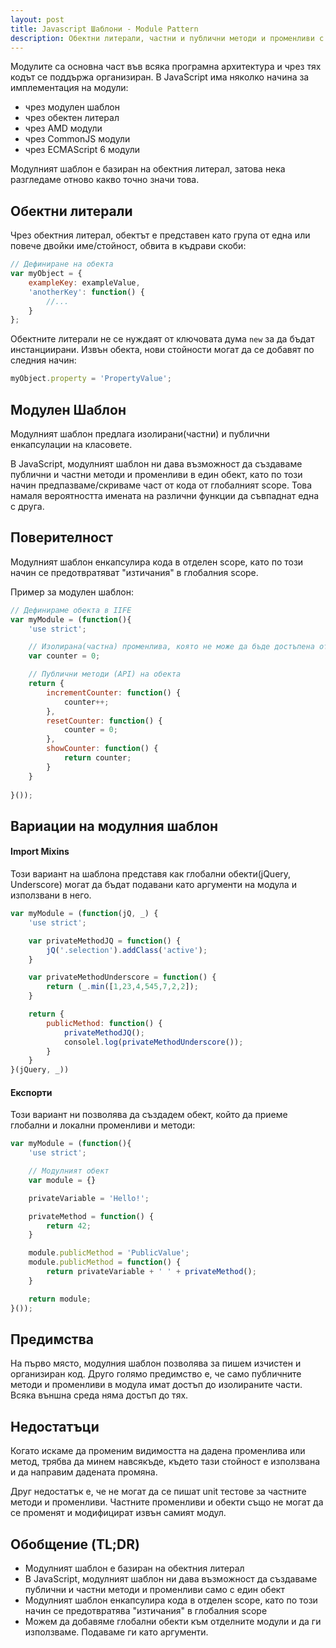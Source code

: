 ```yaml
---
layout: post
title: Javascript Шаблони - Module Pattern
description: Обектни литерали, частни и публични методи и променливи с енкапсулация to the next level - всичко това с модулния шаблон.
---
```


Модулите са основна част във всяка програмна архитектура и чрез тях кодът се поддържа организиран. В JavaScript има няколко начина за имплементация на модули:

- чрез модулен шаблон
- чрез обектен литерал
- чрез AMD модули
- чрез CommonJS модули
- чрез ECMAScript 6 модули

Модулният шаблон е базиран на обектния литерал, затова нека разгледаме отново какво точно значи това.

## Обектни литерали

Чрез обектния литерал, обектът е представен като група от една или повече двойки име/стойност, обвита в къдрави скоби:

```js
// Дефиниране на обекта
var myObject = {
    exampleKey: exampleValue,
    'anotherKey': function() {
        //...
    }
};
```

Обектните литерали не се нуждаят от ключовата дума `new` за да бъдат инстанциирани. Извън обекта, нови стойности могат да се добавят по следния начин:

```js
myObject.property = 'PropertyValue';
```

## Модулен Шаблон

Модулният шаблон предлага изолирани(частни) и публични енкапсулации на класовете.

В JavaScript, модулният шаблон ни дава възможност да създаваме публични и частни методи и променливи в един обект, като по този начин предпазваме/скриваме част от кода от глобалният scope. Това намаля вероятността имената на различни функции да съвпаднат една с друга.

## Поверителност

Модулният шаблон енкапсулира кода в отделен scope, като по този начин се предотвратяват "изтичания" в глобалния scope.

Пример за модулен шаблон:

```js
// Дефинираме обекта в IIFE
var myModule = (function(){
    'use strict';

    // Изолирана(частна) променлива, която не може да бъде достъпена отвъд scope-a
    var counter = 0;

    // Публични методи (API) на обекта
    return {
        incrementCounter: function() {
            counter++;
        },
        resetCounter: function() {
            counter = 0;
        },
        showCounter: function() {
            return counter;
        }
    }
    
}());
```


## Вариации на модулния шаблон

#### Import Mixins

Този вариант на шаблона представя как глобални обекти(jQuery, Underscore) могат да бъдат подавани като аргументи на модула и използвани в него.

```js
var myModule = (function(jQ, _) {
    'use strict';

    var privateMethodJQ = function() {
        jQ('.selection').addClass('active');
    }

    var privateMethodUnderscore = function() {
        return (_.min([1,23,4,545,7,2,2]);
    }

    return {
        publicMethod: function() {
            privateMethodJQ();
            consolel.log(privateMethodUnderscore());
        }
    }
}(jQuery, _))
```


#### Експорти

Този вариант ни позволява да създадем обект, който да приеме глобални и локални променливи и методи:

```js
var myModule = (function(){
    'use strict';

    // Модулният обект
    var module = {}

    privateVariable = 'Hello!';

    privateMethod = function() {
        return 42;
    }

    module.publicMethod = 'PublicValue';
    module.publicMethod = function() {
        return privateVariable + ' ' + privateMethod();
    }

    return module;
}());

```


## Предимства

На първо място, модулния шаблон позволява за пишем изчистен и организиран код. Друго голямо предимство е, че само публичните методи и променливи в модула имат достъп до изолираните части. Всяка външна среда няма достъп до тях.

## Недостатъци

Когато искаме да променим видимостта на дадена променлива или метод, трябва да минем навсякъде, където тази стойност е използвана и да направим дадената промяна.

Друг недостатък е, че не могат да се пишат unit тестове за частните методи и променливи. Частните променливи и обекти също не могат да се променят и модифицират извън самият модул.


## Обобщение (TL;DR)

- Модулният шаблон е базиран на обектния литерал
- В JavaScript, модулният шаблон ни дава възможност да създаваме публични и частни методи и променливи само с един oбект
- Модулният шаблон енкапсулира кода в отделен scope, като по този начин се предотвратява "изтичания" в глобалния scope
- Можем да добавяме глобални обекти към отделните модули и да ги използваме. Подаваме ги като аргументи.